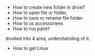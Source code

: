 - How to create new folder in drive?
- How to open file or folder, 
- How to save or rename file folder
- How to us accessoriees
- How to run paint?
 <p>dividied into 4 area, understainding of it.</p>

- How to get Linux


